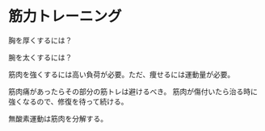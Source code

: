 # 筋力トレーニング

胸を厚くするには？

腕を太くするには？

筋肉を強くするには高い負荷が必要。ただ、痩せるには運動量が必要。

筋肉痛があったらその部分の筋トレは避けるべき。
筋肉が傷付いたら治る時に強くなるので、修復を待って続ける。

無酸素運動は筋肉を分解する。
